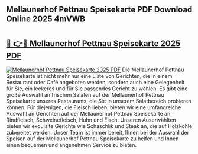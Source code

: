 ## Mellaunerhof Pettnau Speisekarte PDF Download Online 2025 4mVWB

# <h2><a href="http://gc8tp2o.nevu.top/?p=Mellaunerhof+Pettnau+Speisekarte">🔗 👉🔴 Mellaunerhof Pettnau Speisekarte 2025 PDF</a></h2>

[![Mellaunerhof Pettnau Speisekarte 2025 PDF](https://i.imgur.com/dBaPXMq.png)](http://gc8tp2o.nevu.top/?p=Mellaunerhof+Pettnau+Speisekarte)
Die Mellaunerhof Pettnau Speisekarte ist nicht mehr nur eine Liste von Gerichten, die in einem Restaurant oder Café angeboten werden, sondern auch eine Gelegenheit für Sie, ein leckeres und für Sie passendes Gericht zu wählen. Es gibt eine große Auswahl an frischen Salaten auf der Mellaunerhof Pettnau Speisekarte unseres Restaurants, die Sie in unserem Salatbereich probieren können. Für diejenigen, die Fleisch lieben, bieten wir eine umfangreiche Auswahl an Gerichten auf der Mellaunerhof Pettnau Speisekarte an: Rindfleisch, Schweinefleisch, Huhn und Fisch. Unseren Auserwählten bieten wir exquisite Gerichte wie Schaschlik und Steak an, die auf Holzkohle zubereitet werden. Unser Team ist immer bereit, Ihnen bei der Auswahl der Speisen auf der Mellaunerhof Pettnau Speisekarte zu helfen und Ihnen einen bequemen und angenehmen Service zu bieten.

